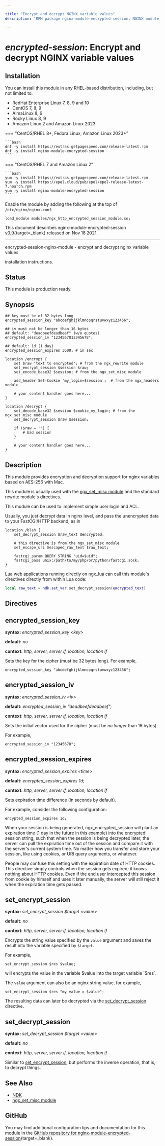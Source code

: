 ```yaml
---

title: "Encrypt and decrypt NGINX variable values"
description: "RPM package nginx-module-encrypted-session. NGINX module to encrypt and decrypt NGINX variable values. "

---
```


# *encrypted-session*: Encrypt and decrypt NGINX variable values


## Installation

You can install this module in any RHEL-based distribution, including, but not limited to:

* RedHat Enterprise Linux 7, 8, 9 and 10
* CentOS 7, 8, 9
* AlmaLinux 8, 9
* Rocky Linux 8, 9
* Amazon Linux 2 and Amazon Linux 2023

=== "CentOS/RHEL 8+, Fedora Linux, Amazon Linux 2023+"

    ```bash
    dnf -y install https://extras.getpagespeed.com/release-latest.rpm 
    dnf -y install nginx-module-encrypted-session
    ```

=== "CentOS/RHEL 7 and Amazon Linux 2"

    ```bash
    yum -y install https://extras.getpagespeed.com/release-latest.rpm
    yum -y install https://epel.cloud/pub/epel/epel-release-latest-7.noarch.rpm 
    yum -y install nginx-module-encrypted-session
    ```

Enable the module by adding the following at the top of `/etc/nginx/nginx.conf`:

```nginx
load_module modules/ngx_http_encrypted_session_module.so;
```


This document describes nginx-module-encrypted-session [v0.9](https://github.com/openresty/encrypted-session-nginx-module/releases/tag/v0.09){target=_blank} 
released on Nov 18 2021.

<hr />

encrypted-session-nginx-module - encrypt and decrypt nginx variable values

installation instructions.

## Status

This module is production ready.

## Synopsis

```nginx
## key must be of 32 bytes long
encrypted_session_key "abcdefghijklmnopqrstuvwxyz123456";

## iv must not be longer than 16 bytes
## default: "deadbeefdeadbeef" (w/o quotes)
encrypted_session_iv "1234567812345678";

## default: 1d (1 day)
encrypted_session_expires 3600; # in sec

location /encrypt {
    set $raw 'text to encrypted'; # from the ngx_rewrite module
    set_encrypt_session $session $raw;
    set_encode_base32 $session; # from the ngx_set_misc module

    add_header Set-Cookie 'my_login=$session';  # from the ngx_headers module

    # your content handler goes here...
}

location /decrypt {
    set_decode_base32 $session $cookie_my_login; # from the ngx_set_misc module
    set_decrypt_session $raw $session;

    if ($raw = '') {
        # bad session
    }

    # your content handler goes here...
}
```

## Description

This module provides encryption and decryption support for
nginx variables based on AES-256 with Mac.

This module is usually used with the [ngx_set_misc module](http://github.com/agentzh/set-misc-nginx-module)
and the standard rewrite module's directives.

This module can be used to implement simple user login and ACL.

Usually, you just decrypt data in nginx level, and pass the unencrypted
data to your FastCGI/HTTP backend, as in

```nginx
location /blah {
    set_decrypt_session $raw_text $encrypted;

    # this directive is from the ngx_set_misc module
    set_escape_uri $escaped_raw_text $raw_text;

    fastcgi_param QUERY_STRING "uid=$uid";
    fastcgi_pass unix:/path/to/my/php/or/python/fastcgi.sock;
}
```

Lua web applications running directly on [ngx_lua](https://github.com/openresty/lua-nginx-module) can call
this module's directives directly from within Lua code:

```lua
local raw_text = ndk.set_var.set_decrypt_session(encrypted_text)
```


## Directives


## encrypted_session_key
**syntax:** *encrypted_session_key &lt;key&gt;*

**default:** *no*

**context:** *http, server, server if, location, location if*

Sets the key for the cipher (must be 32 bytes long). For example,

```nginx
encrypted_session_key "abcdefghijklmnopqrstuvwxyz123456";
```


## encrypted_session_iv
**syntax:** *encrypted_session_iv &lt;iv&gt;*

**default:** *encrypted_session_iv "deadbeefdeadbeef";*

**context:** *http, server, server if, location, location if*

Sets the initial vector used for the cipher (must be *no longer* than 16 bytes).

For example,

```nginx
encrypted_session_iv "12345678";
```


## encrypted_session_expires
**syntax:** *encrypted_session_expires &lt;time&gt;*

**default:** *encrypted_session_expires 1d;*

**context:** *http, server, server if, location, location if*

Sets expiration time difference (in seconds by default).

For example, consider the following configuration:

```nginx
encypted_session_expires 1d;
```

When your session is being generated, ngx_encrypted_session will plant
an expiration time (1 day in the future in this example) into the
encrypted session string, such that when the session is being decrypted
later, the server can pull the expiration time out of the session and
compare it with the server's current system time. No matter how you
transfer and store your session, like using cookies, or URI query arguments,
or whatever.

People may confuse this setting with the expiration date of HTTP
cookies. This directive simply controls when the session gets expired;
it knows nothing about HTTP cookies. Even if the end user intercepted
this session from cookie by himself and uses it later manually, the
server will still reject it when the expiration time gets passed.


## set_encrypt_session
**syntax:** *set_encrypt_session $target &lt;value&gt;*

**default:** *no*

**context:** *http, server, server if, location, location if*

Encrypts the string value specified by the `value` argument and saves the result into
the variable specified by `$target`.

For example,

```nginx
set_encrypt_session $res $value;
```

will encrypts the value in the variable $value into the target variable `$res`.

The `value` argument can also be an nginx string value, for example,

```nginx
set_encrypt_session $res "my value = $value";
```

The resulting data can later be decrypted via the [set_decrypt_session](#set_decrypt_session) directive.


## set_decrypt_session
**syntax:** *set_decrypt_session $target &lt;value&gt;*

**default:** *no*

**context:** *http, server, server if, location, location if*

Similar to [set_encrypt_session](#set_encrypt_session), but performs the inverse operation, that is,
to decrypt things.


## See Also
* [NDK](http://github.com/simpl-it/ngx_devel_kit)
* [ngx_set_misc module](http://github.com/agentzh/set-misc-nginx-module)


## GitHub

You may find additional configuration tips and documentation for this module in the [GitHub 
repository for 
nginx-module-encrypted-session](https://github.com/openresty/encrypted-session-nginx-module){target=_blank}.